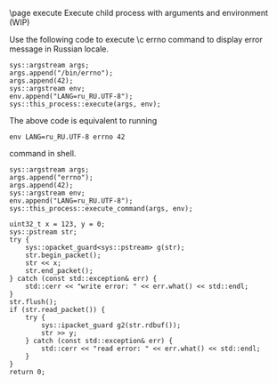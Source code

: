 \page execute Execute child process with arguments and environment (WIP)

Use the following code to execute \c errno command to display error message in
Russian locale.

```{.cpp}
sys::argstream args;
args.append("/bin/errno");
args.append(42);
sys::argstream env;
env.append("LANG=ru_RU.UTF-8");
sys::this_process::execute(args, env);
```

The above code is equivalent to running

    env LANG=ru_RU.UTF-8 errno 42

command in shell.


```{.cpp}
sys::argstream args;
args.append("errno");
args.append(42);
sys::argstream env;
env.append("LANG=ru_RU.UTF-8");
sys::this_process::execute_command(args, env);
```

```{.cpp}
uint32_t x = 123, y = 0;
sys::pstream str;
try {
    sys::opacket_guard<sys::pstream> g(str);
    str.begin_packet();
    str << x;
    str.end_packet();
} catch (const std::exception& err) {
    std::cerr << "write error: " << err.what() << std::endl;
}
str.flush();
if (str.read_packet()) {
    try {
        sys::ipacket_guard g2(str.rdbuf());
        str >> y;
    } catch (const std::exception& err) {
        std::cerr << "read error: " << err.what() << std::endl;
    }
}
return 0;
```
